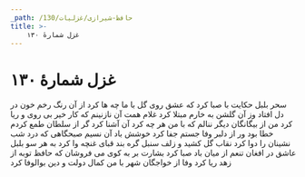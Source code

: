 ```yaml
---
_path: /حافظ-شیرازی/غزلیات/130
title: >-
    غزل شمارهٔ ۱۳۰
---
```

# غزل شمارهٔ ۱۳۰

سحر بلبل حکایت با صبا کرد
که عشق روی گل با ما چه ها کرد
از آن رنگ رخم خون در دل افتاد
وز آن گلشن به خارم مبتلا کرد
غلام همت آن نازنینم
که کار خیر بی روی و ریا کرد
من از بیگانگان دیگر ننالم
که با من هر چه کرد آن آشنا کرد
گر از سلطان طمع کردم خطا بود
ور از دلبر وفا جستم جفا کرد
خوشش باد آن نسیم صبحگاهی
که درد شب نشینان را دوا کرد
نقاب گل کشید و زلف سنبل
گره بند قبای غنچه وا کرد
به هر سو بلبل عاشق در افغان
تنعم از میان باد صبا کرد
بشارت بر به کوی می فروشان
که حافظ توبه از زهد ریا کرد
وفا از خواجگان شهر با من
کمال دولت و دین بوالوفا کرد
